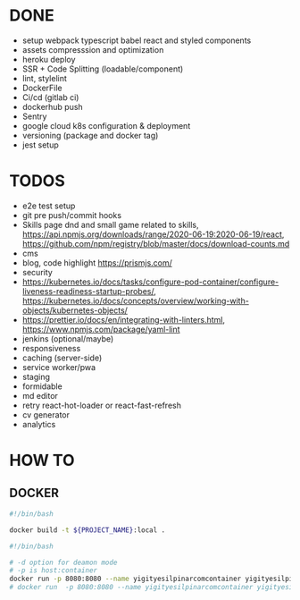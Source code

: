 # DONE

- setup webpack typescript babel react and styled components
- assets compresssion and optimization
- heroku deploy
- SSR + Code Splitting (loadable/component)
- lint, stylelint
- DockerFile
- Ci/cd (gitlab ci)
- dockerhub push
- Sentry
- google cloud k8s configuration & deployment
- versioning (package and docker tag)
- jest setup

# TODOS

- e2e test setup
- git pre push/commit hooks
- Skills page dnd and small game related to skills, https://api.npmjs.org/downloads/range/2020-06-19:2020-06-19/react, https://github.com/npm/registry/blob/master/docs/download-counts.md
- cms
- blog, code highlight https://prismjs.com/
- security
- https://kubernetes.io/docs/tasks/configure-pod-container/configure-liveness-readiness-startup-probes/, https://kubernetes.io/docs/concepts/overview/working-with-objects/kubernetes-objects/
- https://prettier.io/docs/en/integrating-with-linters.html, https://www.npmjs.com/package/yaml-lint
- jenkins (optional/maybe)
- responsiveness
- caching (server-side)
- service worker/pwa
- staging
- formidable
- md editor
- retry react-hot-loader or react-fast-refresh
- cv generator
- analytics

# HOW TO

## DOCKER

```bash
#!/bin/bash

docker build -t ${PROJECT_NAME}:local .
```

```bash
#!/bin/bash

# -d option for deamon mode
# -p is host:container
docker run -p 8080:8080 --name yigityesilpinarcomcontainer yigityesilpinarcom:local
# docker run  -p 8080:8080 --name yigityesilpinarcomcontainer yigityesilpinar/yigityesilpinarcom:latest
```
